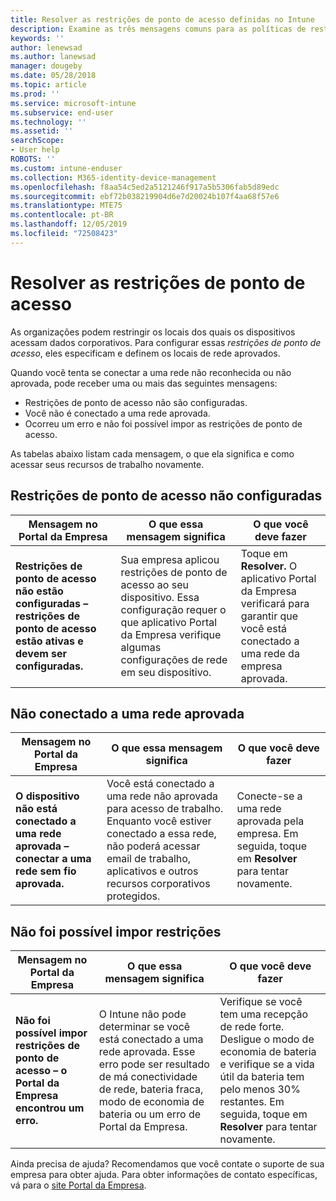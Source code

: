 ```yaml
---
title: Resolver as restrições de ponto de acesso definidas no Intune
description: Examine as três mensagens comuns para as políticas de restrição de ponto de acesso do Intune e saiba como resolvê-las
keywords: ''
author: lenewsad
ms.author: lanewsad
manager: dougeby
ms.date: 05/28/2018
ms.topic: article
ms.prod: ''
ms.service: microsoft-intune
ms.subservice: end-user
ms.technology: ''
ms.assetid: ''
searchScope:
- User help
ROBOTS: ''
ms.custom: intune-enduser
ms.collection: M365-identity-device-management
ms.openlocfilehash: f8aa54c5ed2a5121246f917a5b5306fab5d89edc
ms.sourcegitcommit: ebf72b038219904d6e7d20024b107f4aa68f57e6
ms.translationtype: MTE75
ms.contentlocale: pt-BR
ms.lasthandoff: 12/05/2019
ms.locfileid: "72508423"
---
```

# <a name="resolve-access-point-restrictions"></a>Resolver as restrições de ponto de acesso

As organizações podem restringir os locais dos quais os dispositivos acessam dados corporativos.
Para configurar essas *restrições de ponto de acesso*, eles especificam e definem os locais de rede aprovados.  

Quando você tenta se conectar a uma rede não reconhecida ou não aprovada, pode receber uma ou mais das seguintes mensagens:

* Restrições de ponto de acesso não são configuradas.
* Você não é conectado a uma rede aprovada.
* Ocorreu um erro e não foi possível impor as restrições de ponto de acesso.

 As tabelas abaixo listam cada mensagem, o que ela significa e como acessar seus recursos de trabalho novamente.

## <a name="access-point-restrictions-not-set-up"></a>Restrições de ponto de acesso não configuradas  
| Mensagem no Portal da Empresa | O que essa mensagem significa | O que você deve fazer                                                               
|------------------------|--------------------------|--------------------------|
| **Restrições de ponto de acesso não estão configuradas – restrições de ponto de acesso estão ativas e devem ser configuradas.** | Sua empresa aplicou restrições de ponto de acesso ao seu dispositivo. Essa configuração requer o que aplicativo Portal da Empresa verifique algumas configurações de rede em seu dispositivo. | Toque em **Resolver.** O aplicativo Portal da Empresa verificará para garantir que você está conectado a uma rede da empresa aprovada. |

## <a name="not-connected-to-an-approved-network"></a>Não conectado a uma rede aprovada  

| Mensagem no Portal da Empresa | O que essa mensagem significa | O que você deve fazer                                                                   
|------------------------|-----------------------------------|--------------------------|
| **O dispositivo não está conectado a uma rede aprovada – conectar a uma rede sem fio aprovada.** | Você está conectado a uma rede não aprovada para acesso de trabalho. Enquanto você estiver conectado a essa rede, não poderá acessar email de trabalho, aplicativos e outros recursos corporativos protegidos. | Conecte-se a uma rede aprovada pela empresa. Em seguida, toque em **Resolver** para tentar novamente. |

## <a name="restrictions-couldnt-be-enforced"></a>Não foi possível impor restrições  

| Mensagem no Portal da Empresa | O que essa mensagem significa | O que você deve fazer                                                                      
|------------------------|-----------------------------------|--------------------------|
| **Não foi possível impor restrições de ponto de acesso – o Portal da Empresa encontrou um erro.** | O Intune não pode determinar se você está conectado a uma rede aprovada. Esse erro pode ser resultado de má conectividade de rede, bateria fraca, modo de economia de bateria ou um erro de Portal da Empresa. | Verifique se você tem uma recepção de rede forte. Desligue o modo de economia de bateria e verifique se a vida útil da bateria tem pelo menos 30% restantes. Em seguida, toque em **Resolver** para tentar novamente. 

Ainda precisa de ajuda? Recomendamos que você contate o suporte de sua empresa para obter ajuda. Para obter informações de contato específicas, vá para o [site Portal da Empresa](https://portal.manage.microsoft.com/#HelpDeskDialog).
